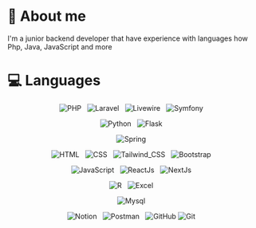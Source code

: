 # 🎯 About me

I'm a junior backend developer that have experience with languages how Php, Java, JavaScript and more


# 💻 Languages
<!-- 
  <img src="" alt="" />&nbsp;&nbsp;
  -->
<p align="center">
  <img src="https://img.shields.io/badge/PHP-777BB4?style=for-the-badge&logo=php&logoColor=white" alt="PHP" />&nbsp;&nbsp;
  <img src="https://img.shields.io/badge/Laravel-FF2D20.svg?style=for-the-badge&logo=Laravel&logoColor=white" alt="Laravel" />&nbsp;&nbsp;
  <img src="https://img.shields.io/badge/livewire-4e56a6?style=for-the-badge&logo=livewire&logoColor=white" alt="Livewire" />&nbsp;&nbsp;
  <img src="https://img.shields.io/badge/Symfony-000000?style=for-the-badge&logo=Symfony&logoColor=white" alt="Symfony" />&nbsp;&nbsp;
</p>
<p align="center">
  <img src="https://img.shields.io/badge/Python-3776AB.svg?style=for-the-badge&logo=Python&logoColor=white" alt="Python" />&nbsp;&nbsp;
  <img src="https://img.shields.io/badge/Flask-000000.svg?style=for-the-badge&logo=Flask&logoColor=white" alt="Flask" />&nbsp;&nbsp;
</p>
<p align="center">
  <img src="https://img.shields.io/badge/Spring-6DB33F.svg?style=for-the-badge&logo=Spring&logoColor=white" alt="Spring" />&nbsp;&nbsp;
</p>
<p align="center">
  <img src="https://img.shields.io/badge/HTML5-E34F26?style=for-the-badge&logo=html5&logoColor=white" alt="HTML" />&nbsp;&nbsp;
  <img src="https://img.shields.io/badge/CSS3-1572B6?style=for-the-badge&logo=css3&logoColor=white" alt="CSS" />&nbsp;&nbsp;
  <img src="https://img.shields.io/badge/Tailwind_CSS-38B2AC?style=for-the-badge&logo=tailwind-css&logoColor=white" alt="Tailwind_CSS" />&nbsp;&nbsp;
  <img src="https://img.shields.io/badge/Bootstrap-7952B3.svg?style=for-the-badge&logo=Bootstrap&logoColor=white" alt="Bootstrap" />&nbsp;&nbsp;
</p>
<p align="center">
  <img src="https://img.shields.io/badge/JavaScript-323330?style=for-the-badge&logo=javascript&logoColor=F7DF1E" alt="JavaScript" />&nbsp;&nbsp;
  <img src="https://img.shields.io/badge/React-20232A?style=for-the-badge&logo=react&logoColor=61DAFB" alt="ReactJs" />&nbsp;&nbsp;
  <img src="https://img.shields.io/badge/next%20js-000000?style=for-the-badge&logo=nextdotjs&logoColor=white" alt="NextJs" />&nbsp;&nbsp;
</p>
<p align="center">
  <img src="https://img.shields.io/badge/R-276DC3?style=for-the-badge&logo=r&logoColor=white" alt="R" />&nbsp;&nbsp;
  <img src="https://img.shields.io/badge/Microsoft_Excel-217346?style=for-the-badge&logo=microsoft-excel&logoColor=white" alt="Excel" />&nbsp;&nbsp;
</p>
<p align="center">
  <img src="https://img.shields.io/badge/MySQL-4479A1.svg?style=for-the-badge&logo=MySQL&logoColor=white" alt="Mysql" />&nbsp;&nbsp;
</p>
<p align="center">
  <img src="https://img.shields.io/badge/Notion-000000?style=for-the-badge&logo=notion&logoColor=white" alt="Notion" />&nbsp;&nbsp;
  <img src="https://img.shields.io/badge/Postman-FF6C37.svg?style=for-the-badge&logo=Postman&logoColor=white" alt="Postman" />&nbsp;&nbsp;
  <img src="https://img.shields.io/badge/github%20-%23000.svg?&style=for-the-badge&logo=github&logoColor=white" alt="GitHub" />
  <img src="https://img.shields.io/badge/Git-F05032?style=for-the-badge&logo=git&logoColor=white" alt="Git" />&nbsp;&nbsp;
</p>
